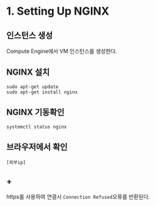 # 1. Setting Up NGINX
## 인스턴스 생성
Compute Engine에서 VM 인스턴스를 생성한다.

## NGINX 설치

```
sudo apt-get update
sudo apt-get install nginx

```
## NGINX 기동확인

```
systemctl status nginx
```

## 브라우저에서 확인

```
[외부ip]
```

## +
https를 사용하여 연결시 ```Connection Refused```오류를 반환된다.

